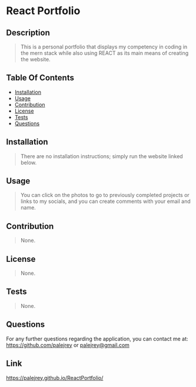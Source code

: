 # React Portfolio 


 ## Description 
 > This is a personal portfolio that displays my competency in coding in the mern stack while also using REACT as its main means of creating the website. 
 ## Table Of Contents 
 - [Installation](#Installation) 
 - [Usage](#Usage) 
 - [Contribution](#Contribution) 
 - [License](#License) 
 - [Tests](#) 
 - [Questions](#Questions) 
## Installation 
 > There are no installation instructions; simply run the website linked below. 
 ## Usage 
 > You can click on the photos to go to previously completed projects or links to my socials, and you can create comments with your email and name. 
 ## Contribution 
 > None. 
## License 
 > None. 
 ## Tests 
 > None. 
 ## Questions 
For any further questions regarding the application,  you can contact me at: https://github.com/palejrey or palejrey@gmail.com
## Link
https://palejrey.github.io/ReactPortfolio/
